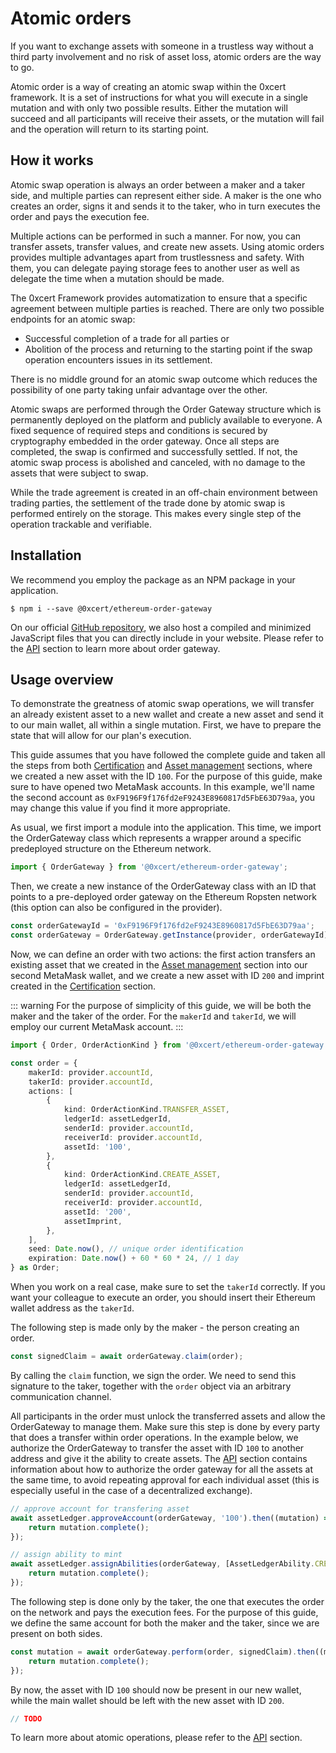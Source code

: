 # Atomic orders

If you want to exchange assets with someone in a trustless way without a third party involvement and no risk of asset loss, atomic orders are the way to go. 

Atomic order is a way of creating an atomic swap within the 0xcert framework. It is a set of instructions for what you will execute in a single mutation and with only two possible results. Either the mutation will succeed and all participants will receive their assets, or the mutation will fail and the operation will return to its starting point. 

## How it works

Atomic swap operation is always an order between a maker and a taker side, and multiple parties can represent either side. A maker is the one who creates an order, signs it and sends it to the taker, who in turn executes the order and pays the execution fee.

Multiple actions can be performed in such a manner. For now, you can transfer assets, transfer values, and create new assets. Using atomic orders provides multiple advantages apart from trustlessness and safety. With them, you can delegate paying storage fees to another user as well as delegate the time when a mutation should be made.

The 0xcert Framework provides automatization to ensure that a specific agreement between multiple parties is reached. There are only two possible endpoints for an atomic swap:

* Successful completion of a trade for all parties or
* Abolition of the process and returning to the starting point if the swap operation encounters issues in its settlement.

There is no middle ground for an atomic swap outcome which reduces the possibility of one party taking unfair advantage over the other.

Atomic swaps are performed through the Order Gateway structure which is permanently deployed on the platform and publicly available to everyone. A fixed sequence of required steps and conditions is secured by cryptography embedded in the order gateway. Once all steps are completed, the swap is confirmed and successfully settled. If not, the atomic swap process is abolished and canceled, with no damage to the assets that were subject to swap.

While the trade agreement is created in an off-chain environment between trading parties, the settlement of the trade done by atomic swap is performed entirely on the storage. This makes every single step of the operation trackable and verifiable.

## Installation

We recommend you employ the package as an NPM package in your application.

```shell
$ npm i --save @0xcert/ethereum-order-gateway
```

On our official [GitHub repository](https://github.com/0xcert/framework), we also host a compiled and minimized JavaScript files that you can directly include in your website. Please refer to the [API]() section to learn more about order gateway.

## Usage overview

To demonstrate the greatness of atomic swap operations, we will transfer an already existent asset to a new wallet and create a new asset and send it to our main wallet, all within a single mutation. First, we have to prepare the state that will allow for our plan's execution.

This guide assumes that you have followed the complete guide and taken all the steps from both [Certification](/) and [Asset management](/) sections, where we created a new asset with the ID `100`. For the purpose of this guide, make sure to have opened two MetaMask accounts. In this example, we'll name the second account as `0xF9196F9f176fd2eF9243E8960817d5FbE63D79aa`, you may change this value if you find it more appropriate.

As usual, we first import a module into the application. This time, we import the OrderGateway class which represents a wrapper around a specific predeployed structure on the Ethereum network.

```ts
import { OrderGateway } from '@0xcert/ethereum-order-gateway';
```

Then, we create a new instance of the OrderGateway class with an ID that points to a pre-deployed order gateway on the Ethereum Ropsten network (this option can also be configured in the provider).

```ts
const orderGatewayId = '0xF9196F9f176fd2eF9243E8960817d5FbE63D79aa';
const orderGateway = OrderGateway.getInstance(provider, orderGatewayId);
```

Now, we can define an order with two actions: the first action transfers an existing asset that we created in the [Asset management](/) section into our second MetaMask wallet, and we create a new asset with ID `200` and imprint created in the [Certification](/) section. 

::: warning
For the purpose of simplicity of this guide, we will be both the maker and the taker of the order. For the `makerId` and `takerId`, we will employ our current MetaMask account.
:::

```ts
import { Order, OrderActionKind } from '@0xcert/ethereum-order-gateway';

const order = {
    makerId: provider.accountId,
    takerId: provider.accountId,
    actions: [
        {
            kind: OrderActionKind.TRANSFER_ASSET,
            ledgerId: assetLedgerId,
            senderId: provider.accountId,
            receiverId: provider.accountId,
            assetId: '100',
        },
        {
            kind: OrderActionKind.CREATE_ASSET,
            ledgerId: assetLedgerId,
            senderId: provider.accountId,
            receiverId: provider.accountId,
            assetId: '200',
            assetImprint,
        },
    ],
    seed: Date.now(), // unique order identification
    expiration: Date.now() + 60 * 60 * 24, // 1 day
} as Order;
```

When you work on a real case, make sure to set the `takerId` correctly. If you want your colleague to execute an order, you should insert their Ethereum wallet address as the `takerId`.

The following step is made only by the maker - the person creating an order.

```ts
const signedClaim = await orderGateway.claim(order);
```

By calling the `claim` function, we sign the order. We need to send this signature to the taker, together with the `order` object via an arbitrary communication channel.

All participants in the order must unlock the transferred assets and allow the OrderGateway to manage them. Make sure this step is done by every party that does a transfer within order operations. In the example below, we authorize the OrderGateway to transfer the asset with ID `100` to another address and give it the ability to create assets. The [API]() section contains information about how to authorize the order gateway for all the assets at the same time, to avoid repeating approval for each individual asset (this is especially useful in the case of a decentralized exchange).

```ts
// approve account for transfering asset
await assetLedger.approveAccount(orderGateway, '100').then((mutation) => {
    return mutation.complete();
});

// assign ability to mint
await assetLedger.assignAbilities(orderGateway, [AssetLedgerAbility.CREATE_ASSET]).then((mutation) => {
    return mutation.complete();
});
```

The following step is done only by the taker, the one that executes the order on the network and pays the execution fees. For the purpose of this guide, we define the same account for both the maker and the taker, since we are present on both sides.

```ts
const mutation = await orderGateway.perform(order, signedClaim).then((mutation) => {
    return mutation.complete();
});
```

By now, the asset with ID `100` should now be present in our new wallet, while the main wallet should be left with the new asset with ID `200`.

```ts
// TODO
```

To learn more about atomic operations, please refer to the [API]() section.
